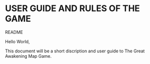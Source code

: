 # USER GUIDE AND RULES OF THE GAME
README

Hello World,

This document will be a short discription and user guide to The Great Awakening Map Game. 
